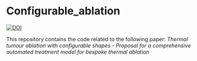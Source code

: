 # Configurable_ablation

[![DOI](https://zenodo.org/badge/497988619.svg)](https://zenodo.org/badge/latestdoi/497988619)


This repository contains the code related to the following paper:
*Thermal tumour ablation with configurable shapes - Proposal for a comprehensive automated treatment model for bespoke thermal ablation*
